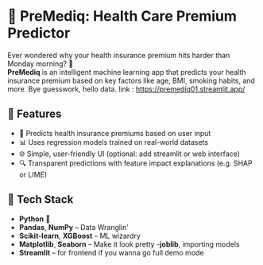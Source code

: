 # 🧠 PreMediq: Health Care Premium Predictor

Ever wondered why your health insurance premium hits harder than Monday morning? 👀  
**PreMediq** is an intelligent machine learning app that predicts your health insurance premium based on key factors like age, BMI, smoking habits, and more. Bye guesswork, hello data.
link : https://premediq01.streamlit.app/

## 🚀 Features

- 🏥 Predicts health insurance premiums based on user input
- 📊 Uses regression models trained on real-world datasets
- 🌐 Simple, user-friendly UI (optional: add streamlit or web interface)
- 🔍 Transparent predictions with feature impact explanations (e.g. SHAP or LIME)

## 🧪 Tech Stack

- **Python** 🐍
- **Pandas**, **NumPy** – Data Wranglin’
- **Scikit-learn**, **XGBoost** – ML wizardry
- **Matplotlib**, **Seaborn** – Make it look pretty
-**joblib**, importing models
- **Streamlit** – for frontend if you wanna go full demo mode
  



